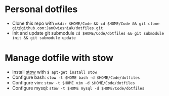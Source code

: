 # Personal dotfiles

* Clone this repo with `mkdir $HOME/Code && cd $HOME/Code && git clone git@github.com:JanOwiesniak/dotfiles.git`
* Init and update git submodule `cd $HOME/Code/dotfiles && git submodule init && git submodule update` 

# Manage dotfile with stow

* Install [stow](http://www.gnu.org/software/stow/manual/stow.html) with `$ apt-get install stow`
* Configure bash: `stow -t $HOME bash -d $HOME/Code/dotfiles`
* Configure vim: `stow -t $HOME vim -d $HOME/Code/dotfiles`
* Configure mysql: `stow -t $HOME mysql -d $HOME/Code/dotfiles`
